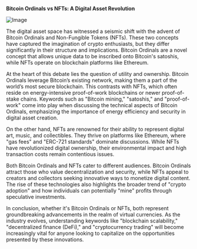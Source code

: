 **Bitcoin Ordinals vs NFTs: A Digital Asset Revolution**

![Image](https://github.com/user-attachments/assets/31692037-0104-4703-abd1-696b6a7dd41b)

The digital asset space has witnessed a seismic shift with the advent of Bitcoin Ordinals and Non-Fungible Tokens (NFTs). These two concepts have captured the imagination of crypto enthusiasts, but they differ significantly in their structure and implications. Bitcoin Ordinals are a novel concept that allows unique data to be inscribed onto Bitcoin's satoshis, while NFTs operate on blockchain platforms like Ethereum.

At the heart of this debate lies the question of utility and ownership. Bitcoin Ordinals leverage Bitcoin’s existing network, making them a part of the world’s most secure blockchain. This contrasts with NFTs, which often reside on energy-intensive proof-of-work blockchains or newer proof-of-stake chains. Keywords such as "Bitcoin mining," "satoshis," and "proof-of-work" come into play when discussing the technical aspects of Bitcoin Ordinals, emphasizing the importance of energy efficiency and security in digital asset creation.

On the other hand, NFTs are renowned for their ability to represent digital art, music, and collectibles. They thrive on platforms like Ethereum, where "gas fees" and "ERC-721 standards" dominate discussions. While NFTs have revolutionized digital ownership, their environmental impact and high transaction costs remain contentious issues.

Both Bitcoin Ordinals and NFTs cater to different audiences. Bitcoin Ordinals attract those who value decentralization and security, while NFTs appeal to creators and collectors seeking innovative ways to monetize digital content. The rise of these technologies also highlights the broader trend of "crypto adoption" and how individuals can potentially "mine" profits through speculative investments.

In conclusion, whether it's Bitcoin Ordinals or NFTs, both represent groundbreaking advancements in the realm of virtual currencies. As the industry evolves, understanding keywords like "blockchain scalability," "decentralized finance (DeFi)," and "cryptocurrency trading" will become increasingly vital for anyone looking to capitalize on the opportunities presented by these innovations.